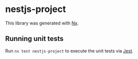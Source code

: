 # nestjs-project

This library was generated with [Nx](https://nx.dev).

## Running unit tests

Run `nx test nestjs-project` to execute the unit tests via [Jest](https://jestjs.io).
